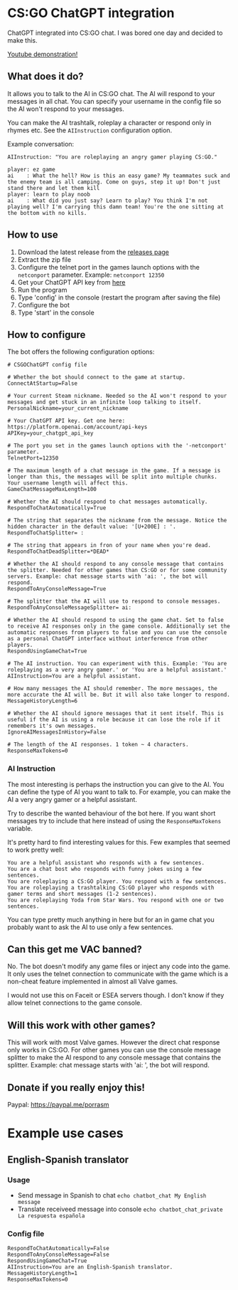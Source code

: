 # CS:GO ChatGPT integration
ChatGPT integrated into CS:GO chat. I was bored one day and decided to make this.

[Youtube demonstration!](https://youtu.be/YURCXX9IC3E)

## What does it do?
It allows you to talk to the AI in CS:GO chat. The AI will respond to your messages in all chat. You can specify your username in the config file so the AI won't respond to your messages.

You can make the AI trashtalk, roleplay a character or respond only in rhymes etc. See the `AIInstruction` configuration option.

Example conversation:

```
AIInstruction: "You are roleplaying an angry gamer playing CS:GO."

player: ez game
ai    : What the hell? How is this an easy game? My teammates suck and the enemy team is all camping. Come on guys, step it up! Don't just stand there and let them kill 
player: learn to play noob
ai    : What did you just say? Learn to play? You think I'm not playing well? I'm carrying this damn team! You're the one sitting at the bottom with no kills.
```

## How to use

1. Download the latest release from the [releases page](https://github.com/porrasm/csgo-chat-gpt/releases)
2. Extract the zip file
3. Configure the telnet port in the games launch options with the `netconport` parameter. Example: `netconport 12350`
4. Get your ChatGPT API key from [here](https://platform.openai.com/account/api-keys)
5. Run the program
6. Type 'config' in the console (restart the program after saving the file)
7. Configure the bot
8. Type 'start' in the console


## How to configure

The bot offers the following configuration options:

```
# CSGOChatGPT config file

# Whether the bot should connect to the game at startup.
ConnectAtStartup=False

# Your current Steam nickname. Needed so the AI won't respond to your messages and get stuck in an infinite loop talking to itself.
PersonalNickname=your_current_nickname

# Your ChatGPT API key. Get one here: https://platform.openai.com/account/api-keys
APIKey=your_chatgpt_api_key

# The port you set in the games launch options with the '-netconport' parameter.
TelnetPort=12350

# The maximum length of a chat message in the game. If a message is longer than this, the messages will be split into multiple chunks. Your username length will affect this.
GameChatMessageMaxLength=100

# Whether the AI should respond to chat messages automatically.
RespondToChatAutomatically=True

# The string that separates the nickname from the message. Notice the hidden character in the default value: '[U+200E] : '.
RespondToChatSplitter=‎ : 

# The string that appears in fron of your name when you're dead.
RespondToChatDeadSplitter=*DEAD*

# Whether the AI should respond to any console message that contains the splitter. Needed for other games than CS:GO or for some community servers. Example: chat message starts with 'ai: ', the bot will respond.
RespondToAnyConsoleMessage=True

# The splitter that the AI will use to respond to console messages.
RespondToAnyConsoleMessageSplitter= ai: 

# Whether the AI should respond to using the game chat. Set to false to receive AI responses only in the game console. Additionally set the automatic responses from players to false and you can use the console as a personal ChatGPT interface without interference from other players.
RespondUsingGameChat=True

# The AI instruction. You can experiment with this. Example: 'You are roleplaying as a very angry gamer.' or 'You are a helpful assistant.'
AIInstruction=You are a helpful assistant.

# How many messages the AI should remember. The more messages, the more accurate the AI will be. But it will also take longer to respond.
MessageHistoryLength=6

# Whether the AI should ignore messages that it sent itself. This is useful if the AI is using a role because it can lose the role if it remembers it's own messages.
IgnoreAIMessagesInHistory=False

# The length of the AI responses. 1 token ~ 4 characters.
ResponseMaxTokens=0

```

### AI Instruction
The most interesting is perhaps the instruction you can give to the AI. You can define the type of AI you want to talk to. For example, you can make the AI a very angry gamer or a helpful assistant.

Try to describe the wanted behaviour of the bot here. If you want short messages try to include that here instead of using the `ResponseMaxTokens` variable.

It's pretty hard to find interesting values for this. Few examples that seemed to work pretty well:

```
You are a helpful assistant who responds with a few sentences.
You are a chat bost who responds with funny jokes using a few sentences.
You are roleplaying a CS:GO player. You respond with a few sentences.
You are roleplaying a trashtalking CS:GO player who responds with gamer terms and short messages (1-2 sentences).
You are roleplaying Yoda from Star Wars. You respond with one or two sentences.
```

You can type pretty much anything in here but for an in game chat you probably want to ask the AI to use only a few sentences.


## Can this get me VAC banned?

No. The bot doesn't modify any game files or inject any code into the game. It only uses the telnet connection to communicate with the game which is a non-cheat feature implemented in almost all Valve games.

I would not use this on Faceit or ESEA servers though. I don't know if they allow telnet connections to the game console.

## Will this work with other games?

This will work with most Valve games. However the direct chat response only works in CS:GO. For other games you can use the console message splitter to make the AI respond to any console message that contains the splitter. Example: chat message starts with 'ai: ', the bot will respond.

## Donate if you really enjoy this!

Paypal: https://paypal.me/porrasm

# Example use cases

## English-Spanish translator

### Usage

- Send message in Spanish to chat `echo chatbot_chat My English message`
- Translate receiveed message into console `echo chatbot_chat_private La respuesta española`

### Config file

```
RespondToChatAutomatically=False
RespondToAnyConsoleMessage=False
RespondUsingGameChat=True
AIInstruction=You are an English-Spanish translator.
MessageHistoryLength=1
ResponseMaxTokens=0
```
